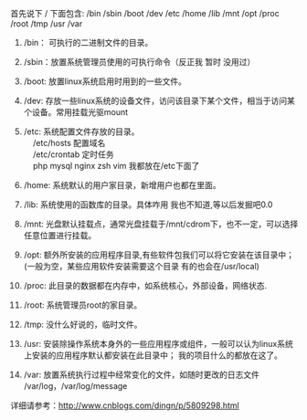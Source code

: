  首先说下 / 下面包含: /bin /sbin /boot /dev /etc /home /lib /mnt /opt /proc /root /tmp /usr /var

 1. /bin： 可执行的二进制文件的目录。
 2. /sbin：放置系统管理员使用的可执行命令（反正我 暂时 没用过）
 3. /boot: 放置linux系统启用时用到的一些文件。
 4. /dev: 存放一些linux系统的设备文件，访问该目录下某个文件，相当于访问某个设备。常用挂载光驱mount
 5. /etc: 系统配置文件存放的目录。  
 &nbsp;&nbsp;&nbsp;&nbsp;/etc/hosts  配置域名  
 &nbsp;&nbsp;&nbsp;&nbsp;/etc/crontab 定时任务  
 &nbsp;&nbsp;&nbsp;&nbsp;php mysql nginx zsh vim 我都放在/etc下面了

 6. /home: 系统默认的用户家目录，新增用户也都在里面。
 7. /lib: 系统使用的函数库的目录。具体咋用 我也不知道,等以后发掘吧0.0
 8. /mnt: 光盘默认挂载点，通常光盘挂载于/mnt/cdrom下，也不一定，可以选择任意位置进行挂载。
 9. /opt: 额外所安装的应用程序目录,有些软件包我们可以将它安装在该目录中；(一般为空，某些应用软件安装需要这个目录 有的也会在/usr/local)
 10. /proc:  此目录的数据都在内存中，如系统核心，外部设备，网络状态.
 11. /root: 系统管理员root的家目录。
 12. /tmp: 没什么好说的，临时文件。
 13. /usr: 安装除操作系统本身外的一些应用程序或组件，一般可以认为linux系统上安装的应用程序默认都安装在此目录中； 我的项目什么的都放在这了。
 14. /var: 放置系统执行过程中经常变化的文件，如随时更改的日志文件 /var/log，/var/log/message

详细请参考：<http://www.cnblogs.com/dingn/p/5809298.html>